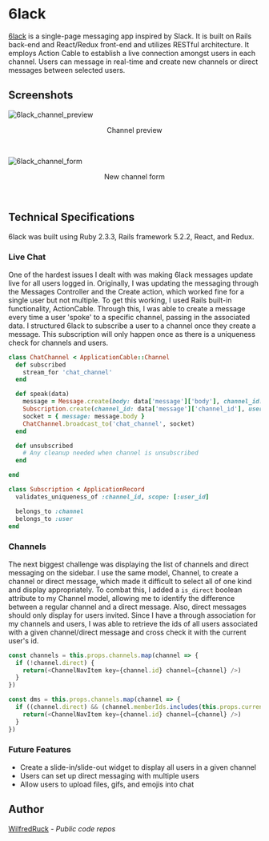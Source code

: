 # 6lack

<a href="http://zlack-app.herokuapp.com">6lack</a> is a single-page messaging app inspired by Slack. It is built on Rails back-end and React/Redux front-end and utilizes RESTful architecture. It employs Action Cable to establish a live connection amongst users in each channel. Users can message in real-time and create new channels or direct messages between selected users.

## Screenshots

![6lack_channel_preview](https://i.ibb.co/SXmzFYr/chatroom.png)
<p align="center">Channel preview</p><br />


![6lack_channel_form](https://i.ibb.co/rG2z9Bk/channel-form.png)
<p align="center">New channel form</p><br />

## Technical Specifications

6lack was built using Ruby 2.3.3, Rails framework 5.2.2, React, and Redux.

### Live Chat

One of the hardest issues I dealt with was making 6lack messages update live for all users logged in. Originally, I was updating the messaging through the Messages Controller and the Create action, which worked fine for a single user but not multiple. To get this working, I used Rails built-in functionality, ActionCable. Through this, I was able to create a message every time a user 'spoke' to a specific channel, passing in the associated data. I structured 6lack to subscribe a user to a channel once they create a message. This subscription will only happen once as there is a uniqueness check for channels and users.

```Ruby
class ChatChannel < ApplicationCable::Channel
  def subscribed
    stream_for 'chat_channel'
  end

  def speak(data)
    message = Message.create(body: data['message']['body'], channel_id: data['message']['channel_id'], author_id: data['message']['author_id'])
    Subscription.create(channel_id: data['message']['channel_id'], user_id: data['message']['author_id'])
    socket = { message: message.body }
    ChatChannel.broadcast_to('chat_channel', socket)
  end

  def unsubscribed
    # Any cleanup needed when channel is unsubscribed
  end

end

```

```Ruby
class Subscription < ApplicationRecord
  validates_uniqueness_of :channel_id, scope: [:user_id]

  belongs_to :channel
  belongs_to :user
end
```


### Channels

The next biggest challenge was displaying the list of channels and direct messaging on the sidebar. I use the same model, Channel, to create a channel or direct message, which made it difficult to select all of one kind and display appropriately. To combat this, I added a `is_direct` boolean attribute to my Channel model, allowing me to identify the difference between a regular channel and a direct message. Also, direct messages should only display for users invited. Since I have a through association for my channels and users, I was able to retrieve the ids of all users associated with a given channel/direct message and cross check it with the current user's id.

```Javascript
const channels = this.props.channels.map(channel => {
  if (!channel.direct) {
    return(<ChannelNavItem key={channel.id} channel={channel} />)
  }
})

const dms = this.props.channels.map(channel => {
  if ((channel.direct) && (channel.memberIds.includes(this.props.currentUser.id))) {
    return(<ChannelNavItem key={channel.id} channel={channel} />)
  }
})
```

### Future Features

* Create a slide-in/slide-out widget to display all users in a given channel
* Users can set up direct messaging with multiple users
* Allow users to upload files, gifs, and emojis into chat

## Author

[WilfredRuck](https://github.com/WilfredRuck) - *Public code repos*
